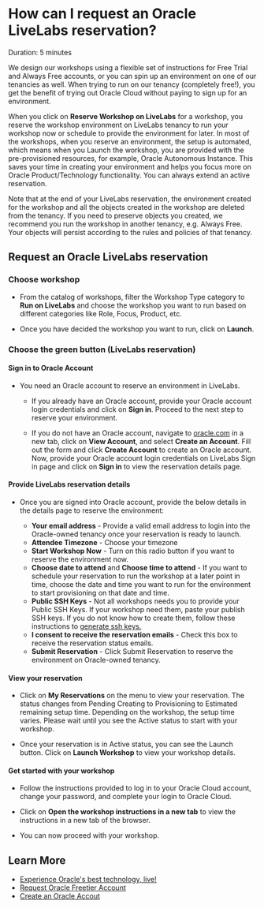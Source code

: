 # How can I request an Oracle LiveLabs reservation?

Duration: 5 minutes

We design our workshops using a flexible set of instructions for Free Trial and Always Free accounts, or you can spin up an environment on one of our tenancies as well. When trying to run on our tenancy (completely free!), you get the benefit of trying out Oracle Cloud without paying to sign up for an environment.

When you click on **Reserve Workshop on LiveLabs** for a workshop, you reserve the workshop environment on LiveLabs tenancy to run your workshop now or schedule to provide the environment for later. In most of the workshops, when you reserve an environment, the setup is automated, which means when you Launch the workshop, you are provided with the pre-provisioned resources, for example, Oracle Autonomous Instance. This saves your time in creating your environment and helps you focus more on Oracle Product/Technology functionality. You can always extend an active reservation.

Note that at the end of your LiveLabs reservation, the environment created for the workshop and all the objects created in the workshop are deleted from the tenancy. If you need to preserve objects you created, we recommend you run the workshop in another tenancy, e.g. Always Free. Your objects will persist according to the rules and policies of that tenancy.

## Request an Oracle LiveLabs reservation

### **Choose workshop**

- From the catalog of workshops, filter the Workshop Type category to **Run on LiveLabs** and choose the workshop you want to run based on different categories like Role, Focus, Product, etc.

- Once you have decided the workshop you want to run, click on **Launch**.

### **Choose the green button (LiveLabs reservation)**

#### **Sign in to Oracle Account**

-   You need an Oracle account to reserve an environment in LiveLabs.

    - If you already have an Oracle account, provide your Oracle account login credentials and click on **Sign in**. Proceed to the next step to reserve your environment.

    - If you do not have an Oracle account, navigate to [oracle.com](http://www.oracle.com/) in a new tab, click on **View Account**, and select **Create an Account**. Fill out the form and click **Create Account** to create an Oracle account. Now, provide your Oracle account login credentials on LiveLabs Sign in page and click on **Sign in** to view the reservation details page.

#### **Provide LiveLabs reservation details**

-   Once you are signed into Oracle account, provide the below details in the details page to reserve the environment:

    - **Your email address** - Provide a valid email address to login into the Oracle-owned tenancy once your reservation is ready to launch.
    - **Attendee Timezone** - Choose your timezone
    - **Start Workshop Now** - Turn on this radio button if you want to reserve the environment now.
    - **Choose date to attend** and **Choose time to attend** - If you want to schedule your reservation to run the workshop at a later point in time, choose the date and time you want to run for the environment to start provisioning on that date and time.
    - **Public SSH Keys** - Not all workshops needs you to provide your Public SSH Keys. If your workshop need them, paste your publish SSH keys. If you do not know how to create them, follow these instructions to [generate ssh keys.](https://github.com/oracle-livelabs/common/blob/main/labs/generate-ssh-key-local/generate-ssh-keys-local.md)
    - **I consent to receive the reservation emails** - Check this box to receive the reservation status emails.
    - **Submit Reservation** - Click Submit Reservation to reserve the environment on Oracle-owned tenancy.

#### **View your reservation**

-   Click on **My Reservations** on the menu to view your reservation. The status changes from Pending Creating to Provisioning to Estimated remaining setup time. Depending on the workshop, the setup time varies. Please wait until you see the Active status to start with your workshop.

- Once your reservation is in Active status, you can see the Launch button. Click on **Launch Workshop** to view your workshop details.

#### **Get started with your workshop**

- Follow the instructions provided to log in to your Oracle Cloud account, change your password, and complete your login to Oracle Cloud.

- Click on **Open the workshop instructions in a new tab** to view the instructions in a new tab of the browser.

-   You can now proceed with your workshop.

## Learn More

* [Experience Oracle's best technology, live!](http://developer.oracle.com/livelabs)
* [Request Oracle Freetier Account](https://github.com/oracle-livelabs/common/blob/main/labs/cloud-login/pre-register-free-tier-account.md)
* [Create an Oracle Accout](http://www.oracle.com/)
